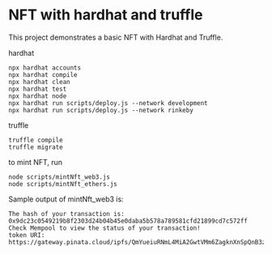 # NFT with hardhat and truffle

This project demonstrates a basic NFT with Hardhat and Truffle. 

hardhat
```shell
npx hardhat accounts
npx hardhat compile
npx hardhat clean
npx hardhat test
npx hardhat node
npx hardhat run scripts/deploy.js --network development
npx hardhat run scripts/deploy.js --network rinkeby
```

truffle
```shell
truffle compile
truffle migrate
```

to mint NFT, run
```
node scripts/mintNft_web3.js
node scripts/mintNft_ethers.js
```

Sample output of mintNft_web3 is:
```
The hash of your transaction is:  0x9dc23c0549219b8f2303d24b04b45e0daba5b578a789581cfd21899cd7c572ff 
Check Mempool to view the status of your transaction!
token URI: https://gateway.pinata.cloud/ipfs/QmYueiuRNmL4MiA2GwtVMm6ZagknXnSpQnB3z2gWbz36hP
```
